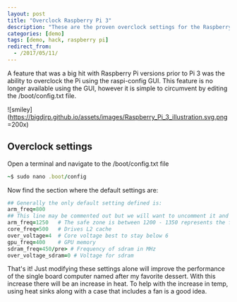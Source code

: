 ```yaml
---
layout: post
title: "Overclock Raspberry Pi 3"
description: "These are the proven overclock settings for the Raspberry Pi 3"
categories: [demo]
tags: [demo, hack, raspberry pi]
redirect_from:
  - /2017/05/11/
---
```

A feature that was a big hit with Raspberry Pi versions prior to Pi 3 was the ability to overclock the Pi using the raspi-config GUI. This feature is no longer available using the GUI, however it is simple to circumvent by editing the /boot/config.txt file.

![smiley](https://bigdjrp.github.io/assets/images/Raspberry_Pi_3_illustration.svg.png =200x)

## Overclock settings
Open a terminal and navigate to the /boot/config.txt file
~~~ ruby
~$ sudo nano .boot/config
~~~
Now find the section where the default settings are:
~~~ ruby
## Generally the only default setting defined is:
arm_freq=800
## This line may be commented out but we will want to uncomment it and modify it to:
arm_freq=1250   # The safe zone is between 1200 - 1350 represents the frequency of ARM in MHz
core_freq=500   # Drives L2 cache
over_voltage=4  # Core voltage best to stay below 6
gpu_freq=400    # GPU memory
sdram_freq=450/pre> # Frequency of sdram in MHz
over_voltage_sdram=0 # Voltage for sdram
~~~
That's it! Just modifying these settings alone will improve the performance of the single board computer named after my favorite dessert. With this increase there will be an increase in heat. To help with the increase in temp, using heat sinks along with a case that includes a fan is a good idea.
